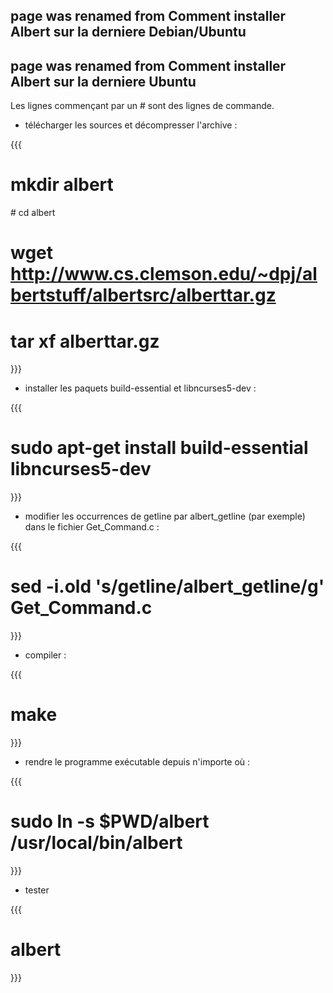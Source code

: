 ## page was renamed from Comment installer Albert sur la derniere Debian/Ubuntu
## page was renamed from Comment installer Albert sur la derniere Ubuntu
Les lignes commençant par un # sont des lignes de commande.

 * télécharger les sources et décompresser l'archive : 

{{{
# mkdir albert
# cd albert
# wget http://www.cs.clemson.edu/~dpj/albertstuff/albertsrc/alberttar.gz
# tar xf alberttar.gz
}}}

 * installer les paquets build-essential et libncurses5-dev : 

{{{
# sudo apt-get install build-essential libncurses5-dev
}}}

 * modifier les occurrences de getline par albert_getline (par exemple) dans le fichier Get_Command.c :

{{{
# sed -i.old 's/getline/albert_getline/g' Get_Command.c
}}}

 * compiler :

{{{
# make
}}}

 * rendre le programme exécutable depuis n'importe où : 

{{{
# sudo ln -s $PWD/albert /usr/local/bin/albert
}}}

 * tester

{{{
# albert
}}}
